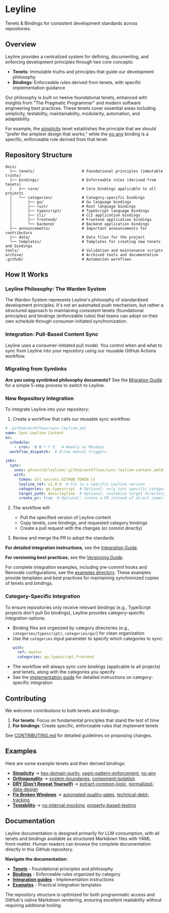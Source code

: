 # Leyline

Tenets & Bindings for consistent development standards across repositories.

## Overview

Leyline provides a centralized system for defining, documenting, and enforcing
development principles through two core concepts:

- **Tenets**: Immutable truths and principles that guide our development philosophy
- **Bindings**: Enforceable rules derived from tenets, with specific implementation
  guidance

Our philosophy is built on twelve foundational tenets, enhanced with insights from
"The Pragmatic Programmer" and modern software engineering best practices. These tenets
cover essential areas including simplicity, testability, maintainability, modularity,
automation, and adaptability.

For example, the [simplicity](./docs/tenets/simplicity.md) tenet establishes the
principle that we should "prefer the simplest design that works," while the
[no-any](./docs/bindings/categories/typescript/no-any.md) binding is a specific, enforceable rule
derived from that tenet.

## Repository Structure

```
docs/
  ├── tenets/                     # Foundational principles (immutable truths)
  ├── bindings/                   # Enforceable rules (derived from tenets)
  │   ├── core/                   # Core bindings applicable to all projects
  │   └── categories/             # Category-specific bindings
  │       ├── go/                 # Go language bindings
  │       ├── rust/               # Rust language bindings
  │       ├── typescript/         # TypeScript language bindings
  │       ├── cli/                # CLI application bindings
  │       ├── frontend/           # Frontend application bindings
  │       └── backend/            # Backend application bindings
  ├── announcements/              # Important announcements for contributors
  ├── data/                       # Data files for the project
  └── templates/                  # Templates for creating new tenets and bindings
tools/                            # Validation and maintenance scripts
archive/                          # Archived tools and documentation
.github/                          # Automation workflows
```

## How It Works

### Leyline Philosophy: The Warden System

The Warden System represents Leyline's philosophy of standardized development principles.
It's not an automated push mechanism, but rather a structured approach to maintaining
consistent tenets (foundational principles) and bindings (enforceable rules) that teams
can adopt on their own schedule through consumer-initiated synchronization.

### Integration: Pull-Based Content Sync

Leyline uses a consumer-initiated pull model. You control when and what to sync from Leyline
into your repository using our reusable GitHub Actions workflow.

### Migrating from Symlinks

**Are you using symlinked philosophy documents?** See the
[Migration Guide](./docs/migration-guide.md) for a simple 5-step process to switch to
Leyline.

### New Repository Integration

To integrate Leyline into your repository:

1. Create a workflow that calls our reusable sync workflow:

```yaml
# .github/workflows/sync-leyline.yml
name: Sync Leyline Content
on:
  schedule:
    - cron: '0 0 * * 1'  # Weekly on Mondays
  workflow_dispatch:  # Allow manual triggers

jobs:
  sync:
    uses: phrazzld/leyline/.github/workflows/sync-leyline-content.yml@v1
    with:
      token: ${{ secrets.GITHUB_TOKEN }}
      leyline_ref: v1.0.0  # Pin to a specific Leyline version
      categories: go,typescript  # Optional: only sync specific categories
      target_path: docs/leyline  # Optional: customize target directory
      create_pr: true  # Optional: create a PR instead of direct commit
```

2. The workflow will:
   - Pull the specified version of Leyline content
   - Copy tenets, core bindings, and requested category bindings
   - Create a pull request with the changes (or commit directly)

3. Review and merge the PR to adopt the standards

**For detailed integration instructions**, see the [Integration Guide](./docs/integration/pull-model-guide.md).

**For versioning best practices**, see the [Versioning Guide](./docs/integration/versioning-guide.md).

For complete integration examples, including pre-commit hooks and Renovate
configurations, see the [examples directory](./examples/). These examples provide
templates and best practices for maintaining synchronized copies of tenets and bindings.

### Category-Specific Integration

To ensure repositories only receive relevant bindings (e.g., TypeScript projects don't
pull Go bindings), Leyline provides category-specific integration options:

- Binding files are organized by category directories (e.g., `categories/typescript/`, `categories/go/`) for clean organization
- Use the `categories` input parameter to specify which categories to sync:
  ```yaml
  with:
    ref: master
    categories: go,typescript,frontend
  ```
- The workflow will always sync core bindings (applicable to all projects) and tenets, along with the categories you specify
- See the [implementation guide](./docs/implementation-guide.md) for detailed
  instructions on category-specific integration

## Contributing

We welcome contributions to both tenets and bindings:

1. **For tenets**: Focus on fundamental principles that stand the test of time
1. **For bindings**: Create specific, enforceable rules that implement tenets

See [CONTRIBUTING.md](./docs/CONTRIBUTING.md) for detailed guidelines on proposing
changes.

## Examples

Here are some example tenets and their derived bindings:

- **[Simplicity](./docs/tenets/simplicity.md)** →
  [hex-domain-purity](./docs/bindings/core/hex-domain-purity.md),
  [yagni-pattern-enforcement](./docs/bindings/core/yagni-pattern-enforcement.md),
  [no-any](./docs/bindings/categories/typescript/no-any.md)
- **[Orthogonality](./docs/tenets/orthogonality.md)** →
  [system-boundaries](./docs/bindings/core/system-boundaries.md),
  [component-isolation](./docs/bindings/core/component-isolation.md)
- **[DRY (Don't Repeat Yourself)](./docs/tenets/dry-dont-repeat-yourself.md)** →
  [extract-common-logic](./docs/bindings/core/extract-common-logic.md),
  [normalized-data-design](./docs/bindings/core/normalized-data-design.md)
- **[Fix Broken Windows](./docs/tenets/fix-broken-windows.md)** →
  [automated-quality-gates](./docs/bindings/core/automated-quality-gates.md),
  [technical-debt-tracking](./docs/bindings/core/technical-debt-tracking.md)
- **[Testability](./docs/tenets/testability.md)** →
  [no-internal-mocking](./docs/bindings/core/no-internal-mocking.md),
  [property-based-testing](./docs/bindings/core/property-based-testing.md)

## Documentation

Leyline documentation is designed primarily for LLM consumption, with all tenets and bindings
available as structured Markdown files with YAML front-matter. Human readers can browse the
complete documentation directly in this GitHub repository.

**Navigate the documentation:**
- **[Tenets](./docs/tenets/)** - Foundational principles and philosophy
- **[Bindings](./docs/bindings/)** - Enforceable rules organized by category
- **[Integration guides](./docs/integration/)** - Implementation instructions
- **[Examples](./examples/)** - Practical integration templates

The repository structure is optimized for both programmatic access and GitHub's native
Markdown rendering, ensuring excellent readability without requiring additional tooling.
